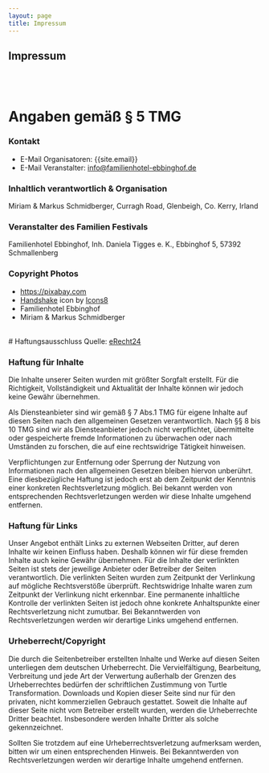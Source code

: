 ```yaml
---
layout: page
title: Impressum
---
```

<div class="col-lg-12 text-center">
	<h2 class="section-heading text-uppercase">Impressum</h2>
</div>
<br><br>

# Angaben gem&auml;&szlig; &sect; 5 TMG



### Kontakt
* E-Mail Organisatoren: {{site.email}}
* E-Mail Veranstalter: info@familienhotel-ebbinghof.de

### Inhaltlich verantwortlich & Organisation
Miriam &amp; Markus Schmidberger, Curragh Road, Glenbeigh, Co. Kerry, Irland

### Veranstalter des Familien Festivals
Familienhotel Ebbinghof, Inh. Daniela Tigges e. K., Ebbinghof 5, 57392 Schmallenberg

### Copyright Photos
* https://pixabay.com
* <a target="_blank" href="https://icons8.com/icon/12208/handshake">Handshake</a> icon by <a target="_blank" href="https://icons8.com">Icons8</a>
* Familienhotel Ebbinghof
* Miriam & Markus Schmidberger


<br>
# Haftungs­ausschluss
Quelle: <a href="https://www.e-recht24.de">eRecht24</a>

### Haftung für Inhalte
Die Inhalte unserer Seiten wurden mit größter Sorgfalt erstellt. Für die Richtigkeit, Vollständigkeit und Aktualität der Inhalte können wir jedoch keine Gewähr übernehmen.

Als Diensteanbieter sind wir gemäß § 7 Abs.1 TMG für eigene Inhalte auf diesen Seiten nach den allgemeinen Gesetzen verantwortlich.
Nach §§ 8 bis 10 TMG sind wir als Diensteanbieter jedoch nicht verpflichtet, übermittelte oder gespeicherte fremde Informationen zu überwachen oder nach Umständen zu forschen, die auf eine rechtswidrige Tätigkeit hinweisen.

Verpflichtungen zur Entfernung oder Sperrung der Nutzung von Informationen nach den allgemeinen Gesetzen bleiben hiervon unberührt. Eine diesbezügliche Haftung ist jedoch erst ab dem Zeitpunkt der Kenntnis einer konkreten Rechtsverletzung möglich. Bei bekannt werden von entsprechenden Rechtsverletzungen werden wir diese Inhalte umgehend entfernen.

### Haftung für Links
Unser Angebot enthält Links zu externen Webseiten Dritter, auf deren Inhalte wir keinen Einfluss haben. Deshalb können wir für diese fremden Inhalte auch keine Gewähr übernehmen. Für die Inhalte der verlinkten Seiten ist stets der jeweilige Anbieter oder Betreiber der Seiten verantwortlich. Die verlinkten Seiten wurden zum Zeitpunkt der Verlinkung auf mögliche Rechtsverstöße überprüft. Rechtswidrige Inhalte waren zum Zeitpunkt der Verlinkung nicht erkennbar. Eine permanente inhaltliche Kontrolle der verlinkten Seiten ist jedoch ohne konkrete Anhaltspunkte einer Rechtsverletzung nicht zumutbar. Bei Bekanntwerden von Rechtsverletzungen werden wir derartige Links umgehend entfernen.

### Urheberrecht/Copyright
Die durch die Seitenbetreiber erstellten Inhalte und Werke auf diesen Seiten unterliegen dem deutschen Urheberrecht. Die Vervielfältigung, Bearbeitung, Verbreitung und jede Art der Verwertung außerhalb der Grenzen des Urheberrechtes bedürfen der schriftlichen Zustimmung von Turtle Transformation.
Downloads und Kopien dieser Seite sind nur für den privaten, nicht kommerziellen Gebrauch gestattet. Soweit die Inhalte auf dieser Seite nicht vom Betreiber erstellt wurden, werden die Urheberrechte Dritter beachtet. Insbesondere werden Inhalte Dritter als solche gekennzeichnet.

Sollten Sie trotzdem auf eine Urheberrechtsverletzung aufmerksam werden, bitten wir um einen entsprechenden Hinweis. Bei Bekanntwerden von Rechtsverletzungen werden wir derartige Inhalte umgehend entfernen.

<br>

